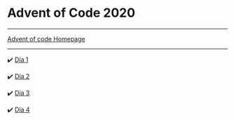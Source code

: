 # Advent of Code 2020 
***
[Advent of code Homepage](https://adventofcode.com/)

***
:heavy_check_mark:  [Día 1](scripts/day1)

:heavy_check_mark:  [Día 2](scripts/day2) 

:heavy_check_mark:  [Día 3](scripts/day3) 

:heavy_check_mark:  [Día 4](scripts/day4) 
